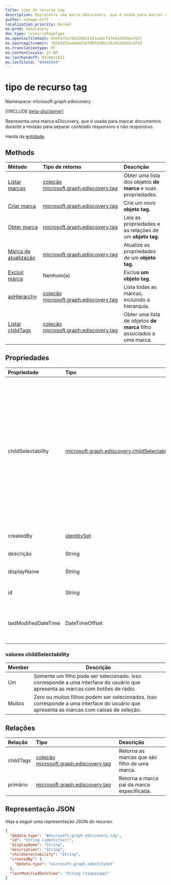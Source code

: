 ```yaml
---
title: tipo de recurso tag
description: Representa uma marca eDiscovery, que é usada para marcar documentos durante a revisão para separar conteúdo responsivo e não responsivo
author: mahage-msft
localization_priority: Normal
ms.prod: ediscovery
doc_type: resourcePageType
ms.openlocfilehash: dee53c5a7d8320822101addcf5764420456e703f
ms.sourcegitcommit: 3b583d7baa9ae81b796fd30bc24c65d26b2cdf43
ms.translationtype: MT
ms.contentlocale: pt-BR
ms.lasthandoff: 03/04/2021
ms.locfileid: "50445944"
---
```

# <a name="tag-resource-type"></a>tipo de recurso tag

Namespace: microsoft.graph.ediscovery

[!INCLUDE [beta-disclaimer](../../includes/beta-disclaimer.md)]

Representa uma marca eDiscovery, que é usada para marcar documentos durante a revisão para separar conteúdo responsivo e não responsivo.

Herda da [entidade](../resources/entity.md).

## <a name="methods"></a>Methods

|Método|Tipo de retorno|Descrição|
|:---|:---|:---|
|[Listar marcas](../api/ediscovery-case-list-tags.md)|[coleção microsoft.graph.ediscovery.tag](../resources/ediscovery-tag.md)|Obter uma lista dos objetos **de marca** e suas propriedades.|
|[Criar marca](../api/ediscovery-case-post-tags.md)|[microsoft.graph.ediscovery.tag](../resources/ediscovery-tag.md)|Crie um novo **objeto tag.**|
|[Obter marca](../api/ediscovery-tag-get.md)|[microsoft.graph.ediscovery.tag](../resources/ediscovery-tag.md)|Leia as propriedades e as relações de um **objeto tag.**|
|[Marca de atualização](../api/ediscovery-tag-update.md)|[microsoft.graph.ediscovery.tag](../resources/ediscovery-tag.md)|Atualize as propriedades de um **objeto tag.**|
|[Excluir marca](../api/ediscovery-tag-delete.md)|Nenhum(a)|Exclua **um objeto tag.**|
|[asHierarchy](../api/ediscovery-tag-ashierarchy.md)|[coleção microsoft.graph.ediscovery.tag](../resources/ediscovery-tag.md)|Lista todas as marcas, incluindo a hierarquia.|
|[Listar childTags](../api/ediscovery-tag-childtags.md)|[coleção microsoft.graph.ediscovery.tag](../resources/ediscovery-tag.md)|Obter uma lista de objetos **de marca** filho associados a uma marca.|

## <a name="properties"></a>Propriedades

|Propriedade|Tipo|Descrição|
|:---|:---|:---|
|childSelectability|[microsoft.graph.ediscovery.childSelectability](../resources/ediscovery-tag.md#childselectability-values)|Indica se uma única ou várias marcas filho podem ser associadas a um documento. Os valores possíveis são: `One` e `Many`.  Esse valor controla se o UX apresenta as marcas como caixas de seleção ou um grupo de botões de rádio.|
|createdBy|[identitySet](../resources/identityset.md)|O usuário que criou a marca.|
|descrição|String|A descrição da marca.|
|displayName|String|Nome de exibição da marca.|
|id|String|Identificador exclusivo da marca.|
|lastModifiedDateTime|DateTimeOffset|A data e a hora em que a marca foi modificada pela última vez.|

### <a name="childselectability-values"></a>valores childSelectability

|Member|Descrição|
|:----|-----------|
|Um|Somente um filho pode ser selecionado. Isso corresponde a uma interface do usuário que apresenta as marcas com botões de rádio.|
|Muitos|Zero ou muitos filhos podem ser selecionados. Isso corresponde a uma interface do usuário que apresenta as marcas com caixas de seleção.|

## <a name="relationships"></a>Relações

|Relação|Tipo|Descrição|
|:---|:---|:---|
|childTags|[coleção microsoft.graph.ediscovery.tag](../resources/ediscovery-tag.md)|Retorna as marcas que são filho de uma marca.|
|primário|[microsoft.graph.ediscovery.tag](../resources/ediscovery-tag.md)|Retorna a marca pai da marca especificada.|

## <a name="json-representation"></a>Representação JSON

Veja a seguir uma representação JSON do recurso.
<!-- {
  "blockType": "resource",
  "keyProperty": "id",
  "@odata.type": "microsoft.graph.ediscovery.tag",
  "baseType": "microsoft.graph.entity",
  "openType": false
}
-->

``` json
{
  "@odata.type": "#microsoft.graph.ediscovery.tag",
  "id": "String (identifier)",
  "displayName": "String",
  "description": "String",
  "childSelectability": "String",
  "createdBy": {
    "@odata.type": "microsoft.graph.identitySet"
  },
  "lastModifiedDateTime": "String (timestamp)"
}
```
